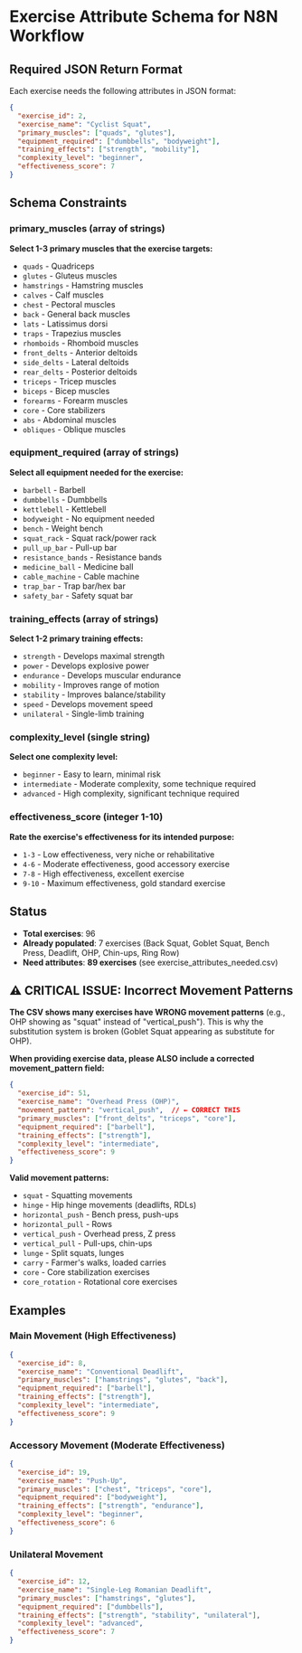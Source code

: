 # Exercise Attribute Schema for N8N Workflow

## Required JSON Return Format

Each exercise needs the following attributes in JSON format:

```json
{
  "exercise_id": 2,
  "exercise_name": "Cyclist Squat",
  "primary_muscles": ["quads", "glutes"],
  "equipment_required": ["dumbbells", "bodyweight"],
  "training_effects": ["strength", "mobility"],
  "complexity_level": "beginner",
  "effectiveness_score": 7
}
```

## Schema Constraints

### primary_muscles (array of strings)
**Select 1-3 primary muscles that the exercise targets:**
- `quads` - Quadriceps
- `glutes` - Gluteus muscles
- `hamstrings` - Hamstring muscles
- `calves` - Calf muscles
- `chest` - Pectoral muscles
- `back` - General back muscles
- `lats` - Latissimus dorsi
- `traps` - Trapezius muscles
- `rhomboids` - Rhomboid muscles
- `front_delts` - Anterior deltoids
- `side_delts` - Lateral deltoids
- `rear_delts` - Posterior deltoids
- `triceps` - Tricep muscles
- `biceps` - Bicep muscles
- `forearms` - Forearm muscles
- `core` - Core stabilizers
- `abs` - Abdominal muscles
- `obliques` - Oblique muscles

### equipment_required (array of strings)
**Select all equipment needed for the exercise:**
- `barbell` - Barbell
- `dumbbells` - Dumbbells
- `kettlebell` - Kettlebell
- `bodyweight` - No equipment needed
- `bench` - Weight bench
- `squat_rack` - Squat rack/power rack
- `pull_up_bar` - Pull-up bar
- `resistance_bands` - Resistance bands
- `medicine_ball` - Medicine ball
- `cable_machine` - Cable machine
- `trap_bar` - Trap bar/hex bar
- `safety_bar` - Safety squat bar

### training_effects (array of strings)
**Select 1-2 primary training effects:**
- `strength` - Develops maximal strength
- `power` - Develops explosive power
- `endurance` - Develops muscular endurance
- `mobility` - Improves range of motion
- `stability` - Improves balance/stability
- `speed` - Develops movement speed
- `unilateral` - Single-limb training

### complexity_level (single string)
**Select one complexity level:**
- `beginner` - Easy to learn, minimal risk
- `intermediate` - Moderate complexity, some technique required
- `advanced` - High complexity, significant technique required

### effectiveness_score (integer 1-10)
**Rate the exercise's effectiveness for its intended purpose:**
- `1-3` - Low effectiveness, very niche or rehabilitative
- `4-6` - Moderate effectiveness, good accessory exercise
- `7-8` - High effectiveness, excellent exercise
- `9-10` - Maximum effectiveness, gold standard exercise

## Status
- **Total exercises**: 96
- **Already populated**: 7 exercises (Back Squat, Goblet Squat, Bench Press, Deadlift, OHP, Chin-ups, Ring Row)
- **Need attributes**: **89 exercises** (see exercise_attributes_needed.csv)

## ⚠️ CRITICAL ISSUE: Incorrect Movement Patterns
**The CSV shows many exercises have WRONG movement patterns** (e.g., OHP showing as "squat" instead of "vertical_push"). This is why the substitution system is broken (Goblet Squat appearing as substitute for OHP).

**When providing exercise data, please ALSO include a corrected movement_pattern field:**

```json
{
  "exercise_id": 51,
  "exercise_name": "Overhead Press (OHP)",
  "movement_pattern": "vertical_push",  // ← CORRECT THIS
  "primary_muscles": ["front_delts", "triceps", "core"],
  "equipment_required": ["barbell"],
  "training_effects": ["strength"],
  "complexity_level": "intermediate",
  "effectiveness_score": 9
}
```

**Valid movement patterns:**
- `squat` - Squatting movements
- `hinge` - Hip hinge movements (deadlifts, RDLs)
- `horizontal_push` - Bench press, push-ups
- `horizontal_pull` - Rows
- `vertical_push` - Overhead press, Z press
- `vertical_pull` - Pull-ups, chin-ups
- `lunge` - Split squats, lunges
- `carry` - Farmer's walks, loaded carries
- `core` - Core stabilization exercises
- `core_rotation` - Rotational core exercises

## Examples

### Main Movement (High Effectiveness)
```json
{
  "exercise_id": 8,
  "exercise_name": "Conventional Deadlift",
  "primary_muscles": ["hamstrings", "glutes", "back"],
  "equipment_required": ["barbell"],
  "training_effects": ["strength"],
  "complexity_level": "intermediate",
  "effectiveness_score": 9
}
```

### Accessory Movement (Moderate Effectiveness)
```json
{
  "exercise_id": 19,
  "exercise_name": "Push-Up",
  "primary_muscles": ["chest", "triceps", "core"],
  "equipment_required": ["bodyweight"],
  "training_effects": ["strength", "endurance"],
  "complexity_level": "beginner",
  "effectiveness_score": 6
}
```

### Unilateral Movement
```json
{
  "exercise_id": 12,
  "exercise_name": "Single-Leg Romanian Deadlift",
  "primary_muscles": ["hamstrings", "glutes"],
  "equipment_required": ["dumbbells"],
  "training_effects": ["strength", "stability", "unilateral"],
  "complexity_level": "advanced",
  "effectiveness_score": 7
}
```